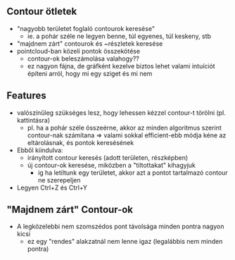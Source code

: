 

## Contour ötletek
- "nagyobb területet foglaló contourok keresése"
    - ie. a pohár széle ne legyen benne, túl egyenes, túl keskeny, stb
- "majdnem zárt" contourok és ~részletek keresése
- pointcloud-ban közeli pontok összekötése
    - contour-ok beleszámolása valahogy??
    - ez nagyon fájna, de gráfként kezelve biztos lehet valami intuíciót építeni arról, hogy mi egy sziget és mi nem


## Features
- valószínűleg szükséges lesz, hogy lehessen kézzel contour-t törölni (pl. kattintásra)
    - pl. ha a pohár széle összeérne, akkor az minden algoritmus szerint contour-nak számítana
    => valami sokkal efficient-ebb módja kéne az eltárolásnak, és pontok keresésének
- Ebből kiindulva:
    - irányított contour keresés (adott területen, részképben)
    - új contour-ok keresése, miközben a "tiltottakat" kihagyjuk
        - ig ha letiltunk egy területet, akkor azt a pontot tartalmazó contour ne szerepeljen
- Legyen Ctrl+Z és Ctrl+Y


## "Majdnem zárt" Contour-ok
- A legközelebbi nem szomszédos pont távolsága minden pontra nagyon kicsi
    - ez egy "rendes" alakzatnál nem lenne igaz (legalábbis nem minden pontra)
   